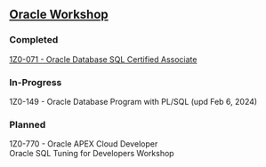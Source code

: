 [Oracle Workshop](https://mylearn.oracle.com/ou/home)
---

### Completed
[1Z0-071 - Oracle Database SQL Certified Associate](https://catalog-education.oracle.com/pls/certview/sharebadge?id=932D2892E212E77523990F76C9348190BBFF781AFC744FB59D6282116A838CE0)

### In-Progress
1Z0-149 - Oracle Database Program with PL/SQL (upd Feb 6, 2024)

### Planned
1Z0-770 - Oracle APEX Cloud Developer  
Oracle SQL Tuning for Developers Workshop
